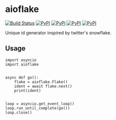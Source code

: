 # aioflake
[![Build Status](https://travis-ci.org/guyingbo/aioflake.svg?branch=master)](https://travis-ci.org/guyingbo/aioflake)
[![PyPI](https://img.shields.io/pypi/pyversions/aioflake.svg)](https://pypi.python.org/pypi/aioflake)
[![PyPI](https://img.shields.io/pypi/v/aioflake.svg)](https://pypi.python.org/pypi/aioflake)
[![PyPI](https://img.shields.io/pypi/format/aioflake.svg)](https://pypi.python.org/pypi/aioflake)
[![PyPI](https://img.shields.io/pypi/l/aioflake.svg)](https://pypi.python.org/pypi/aioflake)

Unique id generator inspired by twitter's snowflake.

## Usage

~~~
import asyncio
import aioflake


async def go():
    flake = aioflake.Flake()
    ident = await flake.next()
    print(ident)


loop = asyncio.get_event_loop()
loop.run_until_complete(go())
loop.close()
~~~
